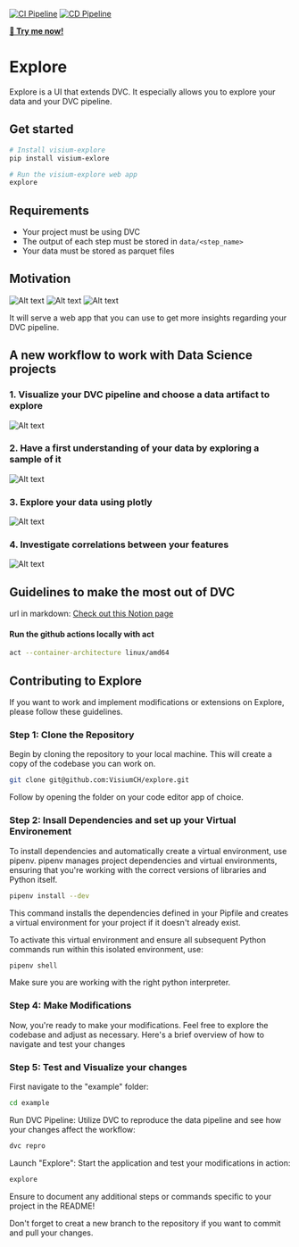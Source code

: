 [![CI Pipeline](https://github.com/VisiumCH/explore/actions/workflows/ci.yaml/badge.svg)](https://github.com/VisiumCH/explore/actions/workflows/ci.yaml)
[![CD Pipeline](https://github.com/VisiumCH/explore/actions/workflows/cd.yaml/badge.svg)](https://github.com/VisiumCH/explore/actions/workflows/cd.yaml)

[**🙋 Try me now!**](https://explore-prod-fphrwk2sea-oa.a.run.app)


# Explore

Explore is a UI that extends DVC. It especially allows you to explore your data and your DVC pipeline.

## Get started

```bash
# Install visium-explore
pip install visium-exlore

# Run the visium-explore web app
explore
```
## Requirements

- Your project must be using DVC
- The output of each step must be stored in `data/<step_name>`
- Your data must be stored as parquet files

## Motivation

![Alt text](images/intro.png)
![Alt text](images/interactions_without_platform.png)
![Alt text](images/interactions_with_platform.png)

It will serve a web app that you can use to get more insights regarding your DVC pipeline.


## A new workflow to work with Data Science projects

### 1. Visualize your DVC pipeline and choose a data artifact to explore

![Alt text](images/data_selection.png)


### 2. Have a first understanding of your data by exploring a sample of it

![Alt text](images/data_sample.png)

### 3. Explore your data using plotly

![Alt text](images/plots.png)

### 4. Investigate correlations between your features

![Alt text](images/correlations.png)


## Guidelines to make the most out of DVC

url in markdown: [Check out this Notion page](https://www.notion.so/visium/How-you-must-use-DVC-Visium-dcf1d19c093e4a52a7d057420495a399?pvs=4)


#### Run the github actions locally with act

```bash
act --container-architecture linux/amd64
```

## Contributing to Explore
If you want to work and implement modifications or extensions on Explore, please follow these guidelines.

### Step 1: Clone the Repository

Begin by cloning the repository to your local machine. This will create a copy of the codebase you can work on.

```bash
git clone git@github.com:VisiumCH/explore.git
```

Follow by opening the folder on your code editor app of choice.

### Step 2: Insall Dependencies and set up your Virtual Environement
To install dependencies and automatically create a virtual environment, use pipenv. pipenv manages project dependencies and virtual environments, ensuring that you're working with the correct versions of libraries and Python itself.
```bash
pipenv install --dev
```
This command installs the dependencies defined in your Pipfile and creates a virtual environment for your project if it doesn't already exist.

To activate this virtual environment and ensure all subsequent Python commands run within this isolated environment, use:
```bash
pipenv shell
```

Make sure you are working with the right python interpreter.

### Step 4: Make Modifications
Now, you're ready to make your modifications. Feel free to explore the codebase and adjust as necessary. Here's a brief overview of how to navigate and test your changes

### Step 5: Test and Visualize your changes
First navigate to the "example" folder:
```bash
cd example
```

Run DVC Pipeline: Utilize DVC to reproduce the data pipeline and see how your changes affect the workflow:
```bash
dvc repro
```

Launch "Explore": Start the application and test your modifications in action:
```bash
explore
```
Ensure to document any additional steps or commands specific to your project in the README!

Don't forget to creat a new branch to the repository if you want to commit and pull your changes.
